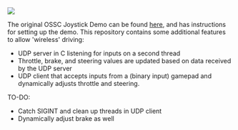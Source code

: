 <img src="https://raw.githubusercontent.com/wiki/PolySync/OSCC/images/oscc_logo_title.png">

The original OSSC Joystick Demo can be found [here](https://github.com/PolySync/oscc-joystick-commander), and has instructions for setting up the demo. This repository contains some additional features to allow 'wireless' driving:
- UDP server in C listening for inputs on a second thread
- Throttle, brake, and steering values are updated based on data received by the UDP server
- UDP client that accepts inputs from a (binary input) gamepad and dynamically adjusts throttle and steering.

TO-DO: 
- Catch SIGINT and clean up threads in UDP client
- Dynamically adjust brake as well
